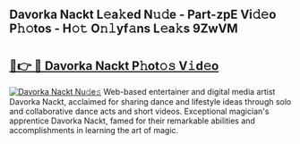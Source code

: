 ## Davorka Nackt L𝚎a𝚔ed N𝚞𝚍e - Part-zpE Vi𝚍𝚎o P𝚑𝚘tos - H𝚘𝚝 O𝚗𝚕yf𝚊ns L𝚎a𝚔s 9ZwVM

# <h2><a href="http://kf24j6.oniu.top/?m=Davorka+Nackt">🔗👉 🔴 Davorka Nackt P𝚑ot𝚘𝚜 V𝚒d𝚎o</a></h2>

[![Davorka Nackt Nu𝚍e𝚜](https://i.imgur.com/0qMVB7G.gif)](http://kf24j6.oniu.top/?m=Davorka+Nackt)
Web-based entertainer and digital media artist Davorka Nackt, acclaimed for sharing dance and lifestyle ideas through solo and collaborative dance acts and short videos. Exceptional magician's apprentice Davorka Nackt, famed for their remarkable abilities and accomplishments in learning the art of magic.  
